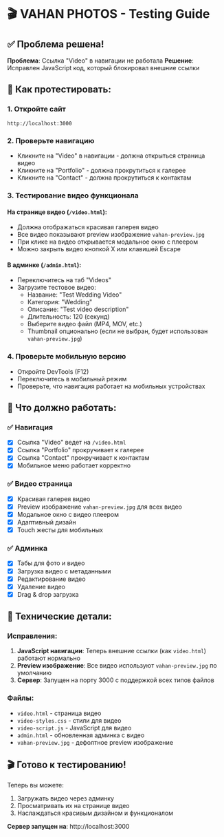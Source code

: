 # 🎬 VAHAN PHOTOS - Testing Guide

## ✅ Проблема решена!

**Проблема**: Ссылка "Video" в навигации не работала
**Решение**: Исправлен JavaScript код, который блокировал внешние ссылки

## 🚀 Как протестировать:

### 1. Откройте сайт
```
http://localhost:3000
```

### 2. Проверьте навигацию
- Кликните на "Video" в навигации - должна открыться страница видео
- Кликните на "Portfolio" - должна прокрутиться к галерее
- Кликните на "Contact" - должна прокрутиться к контактам

### 3. Тестирование видео функционала

#### На странице видео (`/video.html`):
- Должна отображаться красивая галерея видео
- Все видео показывают preview изображение `vahan-preview.jpg`
- При клике на видео открывается модальное окно с плеером
- Можно закрыть видео кнопкой X или клавишей Escape

#### В админке (`/admin.html`):
- Переключитесь на таб "Videos"
- Загрузите тестовое видео:
  - Название: "Test Wedding Video"
  - Категория: "Wedding"
  - Описание: "Test video description"
  - Длительность: 120 (секунд)
  - Выберите видео файл (MP4, MOV, etc.)
  - Thumbnail опционально (если не выбран, будет использован `vahan-preview.jpg`)

### 4. Проверьте мобильную версию
- Откройте DevTools (F12)
- Переключитесь в мобильный режим
- Проверьте, что навигация работает на мобильных устройствах

## 🎯 Что должно работать:

### ✅ Навигация
- [x] Ссылка "Video" ведет на `/video.html`
- [x] Ссылка "Portfolio" прокручивает к галерее
- [x] Ссылка "Contact" прокручивает к контактам
- [x] Мобильное меню работает корректно

### ✅ Видео страница
- [x] Красивая галерея видео
- [x] Preview изображение `vahan-preview.jpg` для всех видео
- [x] Модальное окно с видео плеером
- [x] Адаптивный дизайн
- [x] Touch жесты для мобильных

### ✅ Админка
- [x] Табы для фото и видео
- [x] Загрузка видео с метаданными
- [x] Редактирование видео
- [x] Удаление видео
- [x] Drag & drop загрузка

## 🔧 Технические детали:

### Исправления:
1. **JavaScript навигации**: Теперь внешние ссылки (как `video.html`) работают нормально
2. **Preview изображение**: Все видео используют `vahan-preview.jpg` по умолчанию
3. **Сервер**: Запущен на порту 3000 с поддержкой всех типов файлов

### Файлы:
- `video.html` - страница видео
- `video-styles.css` - стили для видео
- `video-script.js` - JavaScript для видео
- `admin.html` - обновленная админка с видео
- `vahan-preview.jpg` - дефолтное preview изображение

## 🎬 Готово к тестированию!

Теперь вы можете:
1. Загружать видео через админку
2. Просматривать их на странице видео
3. Наслаждаться красивым дизайном и функционалом

**Сервер запущен на**: http://localhost:3000
